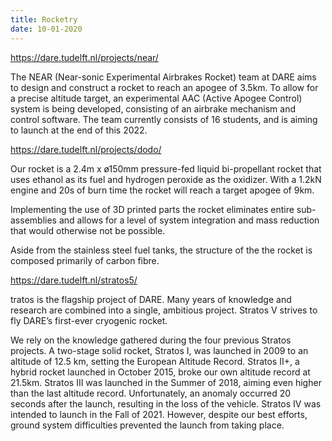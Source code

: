```yaml
--- 
title: Rocketry
date: 10-01-2020
---
```


https://dare.tudelft.nl/projects/near/

The NEAR (Near-sonic Experimental Airbrakes Rocket) team at DARE aims to design and construct a rocket to reach an apogee of 3.5km. To allow for a precise altitude target, an experimental AAC (Active Apogee Control) system is being developed, consisting of an airbrake mechanism and control software. The team currently consists of 16 students, and is aiming to launch at the end of this 2022. 


https://dare.tudelft.nl/projects/dodo/

Our rocket is a 2.4m x ø150mm pressure-fed liquid bi-propellant rocket that uses ethanol as  its fuel and hydrogen peroxide as the oxidizer. With a 1.2kN engine and 20s of burn time the rocket will reach a target apogee of 9km.

Implementing the use of 3D printed parts the rocket  eliminates entire sub-assemblies and allows for a level of system integration and mass reduction that would otherwise not be possible.

Aside from the stainless steel fuel tanks, the structure of the the rocket is composed primarily of carbon fibre.


https://dare.tudelft.nl/stratos5/

tratos is the flagship project of DARE. Many years of knowledge and research are combined into a single, ambitious project. Stratos V strives to fly DARE’s first-ever cryogenic rocket.
 

We rely on the knowledge gathered during the four previous Stratos projects. A two-stage solid rocket, Stratos I, was launched in 2009 to an altitude of 12.5 km, setting the European Altitude Record. Stratos II+, a hybrid rocket launched in October 2015, broke our own altitude record at 21.5km. Stratos III was launched in the Summer of 2018, aiming even higher than the last altitude record. Unfortunately, an anomaly occurred 20 seconds after the launch, resulting in the loss of the vehicle. Stratos IV was intended to launch in the Fall of 2021.  However, despite our best efforts, ground system difficulties prevented the launch from taking place.

